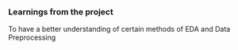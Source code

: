 ### Learnings from the project

 To have a better understanding of certain methods of EDA and Data Preprocessing


